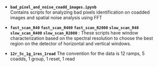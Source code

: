 - **`bad_pixel_and_noise_coadd_images.ipynb`**  
  Contains scripts for analyzing bad pixels identification on coadded images and spatial noise analysis using FFT
  
- **`fast_scan_R40`**  **`fast_scan_R400`**  **`fast_scan_R2000`**  **`slow_scan_R40`**  **`slow_scan_R400`**  **`slow_scan_R2000`** :
  These scripts have window characterization based on the spectral resolution to choose the best region on the detector of horizontal and vertical windows.

- **`12r_5c_1g_1res_1read`**
  The convention for the data is 12 ramps, 5 coadds, 1 group, 1 reset, 1 read

  

